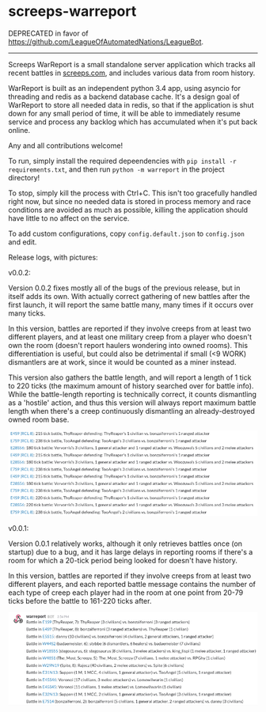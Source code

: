 screeps-warreport
=================

DEPRECATED in favor of https://github.com/LeagueOfAutomatedNations/LeagueBot.

------


Screeps WarReport is a small standalone server application which tracks all recent battles in
[screeps.com](https://screeps.com), and includes various data from room history.

WarReport is built as an independent python 3.4 app, using asyncio for threading and redis as a backend database cache.
It's a design goal of WarReport to store all needed data in redis, so that if the application is shut down for any small
period of time, it will be able to immediately resume service and process any backlog which has accumulated when it's
put back online.

Any and all contributions welcome!

To run, simply install the required depeendencies with `pip install -r requirements.txt`, and then run 
`python -m warreport` in the project directory!

To stop, simply kill the process with Ctrl+C. This isn't too gracefully handled right now, but since no needed data is
stored in process memory and race conditions are avoided as much as possible, killing the application should have little
to no affect on the service.

To add custom configurations, copy `config.default.json` to `config.json` and edit.

Release logs, with pictures:

v0.0.2:

Version 0.0.2 fixes mostly all of the bugs of the previous release, but in itself adds its own. With actually correct gathering
of new battles after the first launch, it will report the same battle many, many times if it occurs over many ticks.


In this version, battles are reported if they involve creeps from at least two different players, and at least one military creep
from a player who doesn't own the room (doesn't report haulers wondering into owned rooms). This differentiation is useful, but
could also be detrimental if small (<9 WORK) dismantlers are at work, since it would be counted as a miner instead.

This version also gathers the battle length, and will report a length of 1 tick to 220 ticks (the maximum amount of history
searched over for battle info). While the battle-length reporting is technically correct, it counts dismantling as a 'hostile'
action, and thus this version will always report maximum battle length when there's a creep continuously dismantling an
already-destroyed owned room base.

![v0.0.2 output picture](docs/warreport-v0.0.2.png)

v0.0.1:

Version 0.0.1 relatively works, although it only retrieves battles once (on startup) due to a bug, and it has large delays
in reporting rooms if there's a room for which a 20-tick period being looked for doesn't have history.

In this version, battles are reported if they involve creeps from at least two different players, and each reported battle message
contains the number of each type of creep each player had in the room at one point from 20-79 ticks before the battle to 161-220
ticks after.

![v0.0.1 output picture](docs/warreport-v0.0.1.png)
